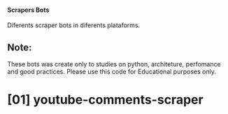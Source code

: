 #### Scrapers Bots
Diferents scraper bots in diferents plataforms.


## Note:
These bots was create only to studies on python, architeture, perfomance and good practices.
Please use this code for Educational purposes only.

# [01] youtube-comments-scraper

